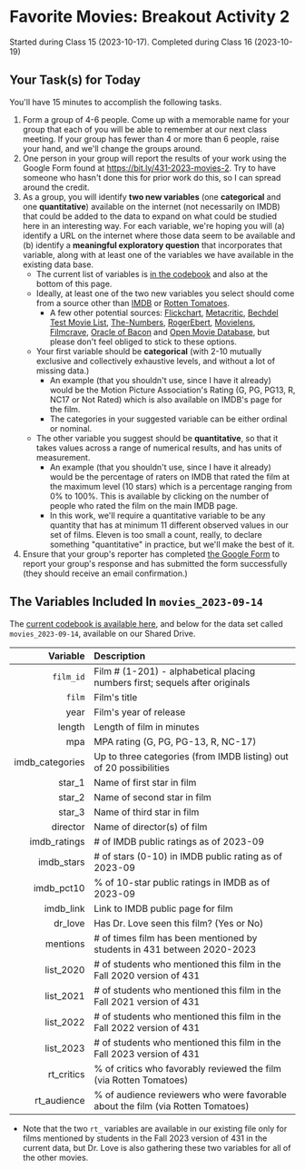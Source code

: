 # Favorite Movies: Breakout Activity 2

Started during Class 15 (2023-10-17). Completed during Class 16 (2023-10-19)

## Your Task(s) for Today

You'll have 15 minutes to accomplish the following tasks.

1. Form a group of 4-6 people. Come up with a memorable name for your group that each of you will be able to remember at our next class meeting. If your group has fewer than 4 or more than 6 people, raise your hand, and we'll change the groups around.
2. One person in your group will report the results of your work using the Google Form found at <https://bit.ly/431-2023-movies-2>. Try to have someone who hasn't done this for prior work do this, so I can spread around the credit.
3. As a group, you will identify **two new variables** (one **categorical** and one **quantitative**) available on the internet (not necessarily on IMDB) that could be added to the data to expand on what could be studied here in an interesting way. For each variable, we're hoping you will (a) identify a URL on the internet where those data seem to be available and (b) identify a **meaningful exploratory question** that incorporates that variable, along with at least one of the variables we have available in the existing data base. 
    - The current list of variables is [in the codebook](https://github.com/THOMASELOVE/431-classes-2023/blob/main/movies/codebook1.md) and also at the bottom of this page.
    - Ideally, at least one of the two new variables you select should come from a source other than [IMDB](https://www.imdb.com/) or [Rotten Tomatoes](https://www.rottentomatoes.com/).
        - A few other potential sources: [Flickchart](https://www.flickchart.com/), [Metacritic](https://www.metacritic.com/), [Bechdel Test Movie List](https://bechdeltest.com/), [The-Numbers](https://www.the-numbers.com/), [RogerEbert](https://www.rogerebert.com/), [Movielens](https://movielens.org/), [Filmcrave](https://www.filmcrave.com/), [Oracle of Bacon](https://oracleofbacon.org/) and [Open Movie Database](https://omdbapi.com/), but please don't feel obliged to stick to these options.
    - Your first variable should be **categorical** (with 2-10 mutually exclusive and collectively exhaustive levels, and without a lot of missing data.) 
        - An example (that you shouldn't use, since I have it already) would be the Motion Picture Association's Rating (G, PG, PG13, R, NC17 or Not Rated) which is also available on IMDB's page for the film.
        - The categories in your suggested variable can be either ordinal or nominal.
    - The other variable you suggest should be **quantitative**, so that it takes values across a range of numerical results, and has units of measurement. 
        - An example (that you shouldn't use, since I have it already) would be the percentage of raters on IMDB that rated the film at the maximum level (10 stars) which is a percentage ranging from 0% to 100%. This is available by clicking on the number of people who rated the film on the main IMDB page.
        - In this work, we'll require a quantitative variable to be any quantity that has at minimum 11 different observed values in our set of films. Eleven is too small a count, really, to declare something "quantitative" in practice, but we'll make the best of it.
4. Ensure that your group's reporter has completed [the Google Form](https://bit.ly/431-2023-movies-2) to report your group's response and has submitted the form successfully (they should receive an email confirmation.)

## The Variables Included In `movies_2023-09-14`

The [current codebook is available here](https://github.com/THOMASELOVE/431-classes-2023/blob/main/movies/codebook1.md), and below for the data set called `movies_2023-09-14`, available on our Shared Drive.

Variable | Description
---------: | :---------------------------------------------------------------------------
`film_id`	| Film # (1-201) - alphabetical placing numbers first; sequels after originals
`film`	| Film's title
year	| Film's year of release
length	| Length of film in minutes
mpa	| MPA rating (G, PG, PG-13, R, NC-17)
imdb_categories	| Up to three categories (from IMDB listing) out of 20 possibilities
star_1	| Name of first star in film
star_2	| Name of second star in film
star_3	| Name of third star in film
director	| Name of director(s) of film
imdb_ratings	| # of IMDB public ratings as of 2023-09
imdb_stars	| # of stars (0-10) in IMDB public rating as of 2023-09
imdb_pct10	| % of 10-star public ratings in IMDB as of 2023-09
imdb_link	| Link to IMDB public page for film
dr_love	| Has Dr. Love seen this film? (Yes or No)
mentions	| # of times film has been mentioned by students in 431 between 2020-2023
list_2020	| # of students who mentioned this film in the Fall 2020 version of 431
list_2021	| # of students who mentioned this film in the Fall 2021 version of 431
list_2022	| # of students who mentioned this film in the Fall 2022 version of 431
list_2023	| # of students who mentioned this film in the Fall 2023 version of 431
rt_critics | % of critics who favorably reviewed the film (via Rotten Tomatoes)
rt_audience | % of audience reviewers who were favorable about the film (via Rotten Tomatoes)

- Note that the two `rt_` variables are available in our existing file only for films mentioned by students in the Fall 2023 version of 431 in the current data, but Dr. Love is also gathering these two variables for all of the other movies.
